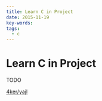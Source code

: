 ```yaml
---
title: Learn C in Project
date: 2015-11-19
key-words:
tags:
  - c
---
```


Learn C in Project
======================

TODO

[4ker/yajl](https://github.com/4ker/yajl)
